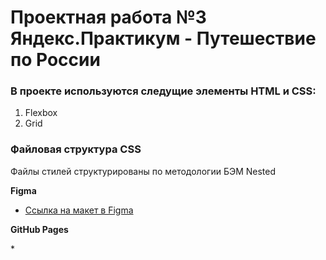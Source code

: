 # Проектная работа №3 Яндекс.Практикум - Путешествие по России

### В проекте используются следущие элементы HTML и CSS:
 1. Flexbox
 2. Grid

### Файловая структура CSS
Файлы стилей структурированы по методологии БЭМ Nested

**Figma**

* [Ссылка на макет в Figma](https://www.figma.com/file/5S2WSbEFL6awjVWJ0NWL8Q/Sprint-3_-Russia-_-desktop-mobile?node-id=28503%3A0)

**GitHub Pages**

*[]()




